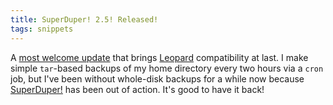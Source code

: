 ```yaml
---
title: SuperDuper! 2.5! Released!
tags: snippets
---
```


A [most welcome update](http://www.shirt-pocket.com/blog/index.php/shadedgrey/comments/superduper_25_released/) that brings [Leopard](http://www.wincent.com/knowledge-base/Leopard) compatibility at last. I make simple `tar`-based backups of my home directory every two hours via a `cron` job, but I've been without whole-disk backups for a while now because [SuperDuper!](http://www.wincent.com/knowledge-base/SuperDuper!) has been out of action. It's good to have it back!
